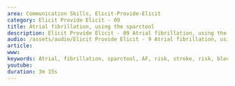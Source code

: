 ```yaml
---
area: Communication Skills, Elicit-Provide-Elicit
category: Elicit Provide Elicit - 09
title: Atrial fibrillation, using the sparctool
description: Elicit Provide Elicit - 09 Atrial fibrillation, using the sparctool - Arnold
audio: /assets/audio/Elicit Provide Elicit - 9 Atrial fibrillation, using the sparctool - Arnold - MQ.mp3
article: 
www: 
keywords: Atrial, fibrillation, sparctool, AF, risk, stroke, risk, bleeding
youtube: 
duration: 3m 15s
--- 
```

